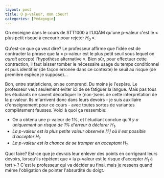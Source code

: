 ```yaml
---
layout: post
title: Ô p-valeur, mon coeur!
categories: [Pédagogie]
---
```


On enseigne dans le cours de STT1000 à l'UQÀM qu'une p-valeur c'est le « plus petit risque à encourir pour rejeter $H_0​$ ».

Qu'est-ce que ça veut dire? Le professeur affirme que l'idée est de contracter la phrase que la « p-valeur est le plus petit seuil sous lequel on *aurait* accepté l'hypothèse alternative ». Bien sûr, pour effectuer cette contraction, il faut laisser tomber le nécessaire usage du temps conditionnel et puis identifier (de façon erronée dans ce contexte) le seuil au risque (de première espèce je suppose)...

Bon, entre statisticiens, on se comprend. Du moins je l'espère. Le professeur veut seulement éviter ici de se fatiguer la langue. Mais pas tous les étudiants ne savent décortiquer le (non-)sens de cette interprétation de la p-valeur. Ils m'arrivent donc dans leurs devoirs - je suis auxiliaire d'enseignement pour ce cours - avec toutes sortes de variantes complètement fausses. Voici à quoi ça ressemble:

- On a obtenu une p-valeur de $1\%$, et l'étudiant conclue qu'*il y a uniquement un risque de $1\%$ d'erreur à déclarer $H_1​$*.
- *La p-valeur est la plus petite valeur observée [?] où il est possible d'accepter $H_1​$.*
- *La p-valeur est la chance de se tromper en acceptant $H_1​$.*

Quoi faire? Est-ce que je devrais leur enlever des points en corrigeant leurs devoirs, lorsqu'ils répètent que « la p-valeur est le risque d'accepter $H_1​$ à tort » ? C'est le professeur qui va décider au final, mais je ressens quand même l'obligation de pointer l'absurdité du doigt.